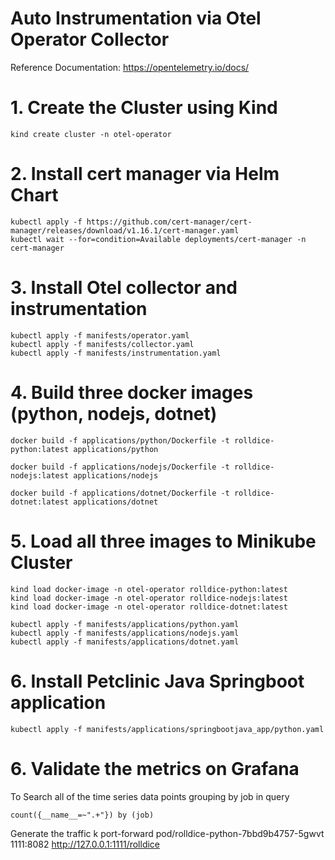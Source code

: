 
# Auto Instrumentation via Otel Operator Collector
Reference Documentation: https://opentelemetry.io/docs/


# 1. Create the Cluster using Kind  

    kind create cluster -n otel-operator

# 2. Install cert manager via Helm Chart  

    kubectl apply -f https://github.com/cert-manager/cert-manager/releases/download/v1.16.1/cert-manager.yaml
    kubectl wait --for=condition=Available deployments/cert-manager -n cert-manager

# 3. Install Otel collector and instrumentation 

<!-- setup-instrumentation: -->
    kubectl apply -f manifests/operator.yaml
    kubectl apply -f manifests/collector.yaml
    kubectl apply -f manifests/instrumentation.yaml

# 4. Build three docker images (python, nodejs, dotnet)

<!-- build-python: -->
    docker build -f applications/python/Dockerfile -t rolldice-python:latest applications/python
<!-- build-nodejs: -->
    docker build -f applications/nodejs/Dockerfile -t rolldice-nodejs:latest applications/nodejs
<!-- build-dotnet: -->
    docker build -f applications/dotnet/Dockerfile -t rolldice-dotnet:latest applications/dotnet

# 5. Load all three images to Minikube Cluster  

    kind load docker-image -n otel-operator rolldice-python:latest
    kind load docker-image -n otel-operator rolldice-nodejs:latest
    kind load docker-image -n otel-operator rolldice-dotnet:latest

<!-- .PHONY: setup-apps -->
    kubectl apply -f manifests/applications/python.yaml
    kubectl apply -f manifests/applications/nodejs.yaml
    kubectl apply -f manifests/applications/dotnet.yaml

# 6. Install Petclinic Java Springboot application  

    kubectl apply -f manifests/applications/springbootjava_app/python.yaml

# 6. Validate the metrics on Grafana  

To Search all of the time series data points grouping by job  in query  

    count({__name__=~".+"}) by (job)


Generate the traffic
k port-forward pod/rolldice-python-7bbd9b4757-5gwvt 1111:8082
http://127.0.0.1:1111/rolldice
